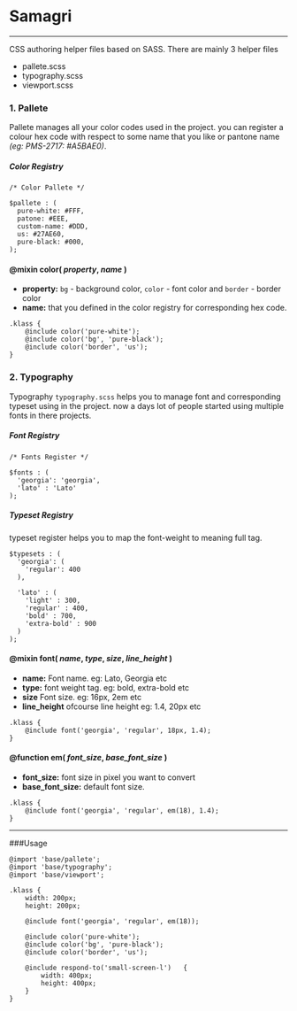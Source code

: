 # Samagri 
---

CSS authoring helper files based on SASS. There are mainly 3 helper files 

- pallete.scss
- typography.scss
- viewport.scss

### 1. Pallete 
Pallete manages all your color codes used in the project. you can register a colour hex code with respect to some name that you like or pantone name _(eg: PMS-2717: #A5BAE0)_.

##### Color Registry
```
/* Color Pallete */

$pallete : (
  pure-white: #FFF,
  patone: #EEE,
  custom-name: #DDD,
  us: #27AE60,
  pure-black: #000,
);
```

#### @mixin **color**( *property*, *name* )
- **property:** `bg` - background color, `color` - font color and `border` - border color
- **name:** that you defined in the color registry for corresponding hex code.

```
.klass {
	@include color('pure-white');
	@include color('bg', 'pure-black');
	@include color('border', 'us');
}
```

### 2. Typography
Typography `typography.scss` helps you to manage font and corresponding typeset using in the project. now a days lot of people started using multiple fonts in there projects.

##### Font Registry
```
/* Fonts Register */

$fonts : (
  'georgia': 'georgia',
  'lato' : 'Lato'
);
```

##### Typeset Registry
typeset register helps you to map the font-weight to meaning full tag.

```
$typesets : (
  'georgia': (
    'regular': 400
  ),

  'lato' : (
    'light' : 300,
    'regular' : 400,
    'bold' : 700,
    'extra-bold' : 900
  )
);
```

#### @mixin **font**( *name*, *type*, *size*, *line_height* )

- **name:** Font name. eg: Lato, Georgia etc
- **type:** font weight tag. eg: bold, extra-bold etc
- **size** Font size. eg: 16px, 2em etc
- **line_height** ofcourse line height eg: 1.4, 20px etc

```
.klass {
	@include font('georgia', 'regular', 18px, 1.4);
}
```

#### @function **em**( *font_size*, *base_font_size* )

- **font_size:** font size in pixel you want to convert
- **base_font_size:** default font size.

```
.klass {
	@include font('georgia', 'regular', em(18), 1.4);
}
```

----

###Usage

```
@import 'base/pallete';
@import 'base/typography';
@import 'base/viewport';

.klass {
	width: 200px;
	height: 200px;
	
	@include font('georgia', 'regular', em(18));
	
	@include color('pure-white');
	@include color('bg', 'pure-black');
	@include color('border', 'us');
	
	@include respond-to('small-screen-l')	{
		width: 400px;
		height: 400px;
	}
}
```
